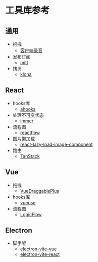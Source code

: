 # 工具库参考

## 通用
- 拖拽
   - [客户端录音](https://github.com/xiangyuecn/Recorder)
- 发布订阅
   - [mitt](https://github.com/developit/mitt)
- 拷贝
   - [klona](https://github.com/lukeed/klona)


## React
- hooks库
   - [ahooks](https://ahooks.gitee.io/zh-CN/hooks/use-request/index)
- 处理不可变状态
   - [immer](https://github.com/immerjs/immer)
- 流程图
   - [reactflow](https://reactflow.dev/)
- 图片懒加载
   - [react-lazy-load-image-component](https://github.com/Aljullu/react-lazy-load-image-component)
- 路由
   - [TanStack](https://tanstack.com/router/latest/docs/framework/react/comparison)

## Vue
- 拖拽
   - [VueDraggablePlus](https://vue-draggable-plus.pages.dev/)
- hooks库
   - [vueuse](https://www.vueusejs.com/)
- 流程图
   - [LogicFlow](https://github.com/didi/LogicFlow)


## Electron
- 脚手架
   - [electron-vite-vue](https://github.com/electron-vite/electron-vite-vue)
   - [electron-vite-react](https://github.com/electron-vite/electron-vite-react)